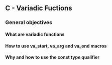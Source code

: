 ## C - Variadic Fuctions

### General objectives
#### What are variadic functions
#### How to use va_start, va_arg and va_end macros
#### Why and how to use the const type qualifier
